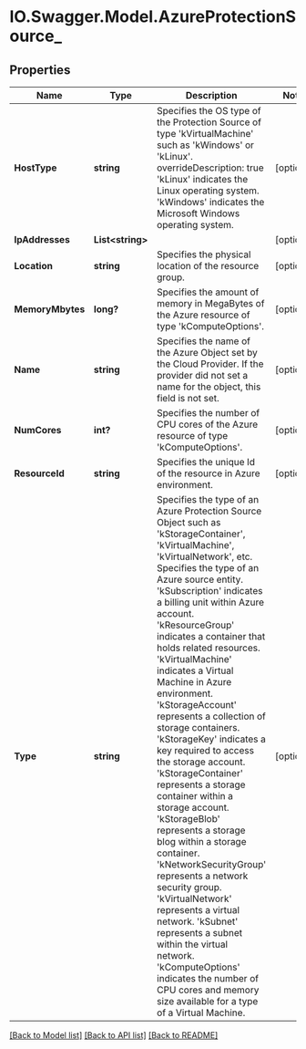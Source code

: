 # IO.Swagger.Model.AzureProtectionSource_
## Properties

Name | Type | Description | Notes
------------ | ------------- | ------------- | -------------
**HostType** | **string** | Specifies the OS type of the Protection Source of type &#39;kVirtualMachine&#39; such as &#39;kWindows&#39; or &#39;kLinux&#39;. overrideDescription: true &#39;kLinux&#39; indicates the Linux operating system. &#39;kWindows&#39; indicates the Microsoft Windows operating system. | [optional] 
**IpAddresses** | **List&lt;string&gt;** |  | [optional] 
**Location** | **string** | Specifies the physical location of the resource group. | [optional] 
**MemoryMbytes** | **long?** | Specifies the amount of memory in MegaBytes of the Azure resource of type &#39;kComputeOptions&#39;. | [optional] 
**Name** | **string** | Specifies the name of the Azure Object set by the Cloud Provider. If the provider did not set a name for the object, this field is not set. | [optional] 
**NumCores** | **int?** | Specifies the number of CPU cores of the Azure resource of type &#39;kComputeOptions&#39;. | [optional] 
**ResourceId** | **string** | Specifies the unique Id of the resource in Azure environment. | [optional] 
**Type** | **string** | Specifies the type of an Azure Protection Source Object such as &#39;kStorageContainer&#39;, &#39;kVirtualMachine&#39;, &#39;kVirtualNetwork&#39;, etc. Specifies the type of an Azure source entity. &#39;kSubscription&#39; indicates a billing unit within Azure account. &#39;kResourceGroup&#39; indicates a container that holds related resources. &#39;kVirtualMachine&#39; indicates a Virtual Machine in Azure environment. &#39;kStorageAccount&#39; represents a collection of storage containers. &#39;kStorageKey&#39; indicates a key required to access the storage account. &#39;kStorageContainer&#39; represents a storage container within a storage account. &#39;kStorageBlob&#39; represents a storage blog within a storage container. &#39;kNetworkSecurityGroup&#39; represents a network security group. &#39;kVirtualNetwork&#39; represents a virtual network. &#39;kSubnet&#39; represents a subnet within the virtual network. &#39;kComputeOptions&#39; indicates the number of CPU cores and memory size available for a type of a Virtual Machine. | [optional] 

[[Back to Model list]](../README.md#documentation-for-models) [[Back to API list]](../README.md#documentation-for-api-endpoints) [[Back to README]](../README.md)

